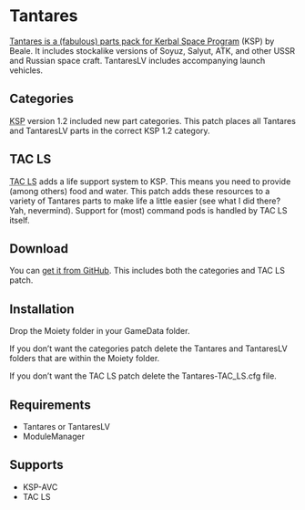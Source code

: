 # Tantares

[Tantares is a (fabulous) parts pack for Kerbal Space Program](http://forum.kerbalspaceprogram.com/index.php?/topic/73686-122-tantareslv-stockalike-n1-and-more-1018122016n1/) (KSP) by Beale. It includes stockalike versions of Soyuz, Salyut, ATK, and other USSR and Russian space craft. TantaresLV includes accompanying launch vehicles.

## Categories

<abbr title="Kerbal Space Program">KSP</abbr> version 1.2 included new part categories. This patch places all Tantares and TantaresLV parts in the correct KSP 1.2 category.

## TAC LS

<abbr title="Thunder Aerospace Corporation Life Support">TAC LS</abbr> adds a life support system to KSP.
This means you need to provide (among others) food and water.
This patch adds these resources to a variety of Tantares parts to make life a little easier (see what I did there? Yah, nevermind).
Support for (most) command pods is handled by TAC LS itself.

## Download

You can [get it from GitHub](https://github.com/MichielBijl/Tantares/releases/).
This includes both the categories and TAC LS patch.

## Installation

Drop the Moiety folder in your GameData folder.

If you don’t want the categories patch delete the Tantares and TantaresLV folders that are within the Moiety folder.

If you don’t want the TAC LS patch delete the Tantares-TAC_LS.cfg file.

## Requirements

- Tantares or TantaresLV
- ModuleManager

## Supports

- KSP-AVC
- TAC LS
